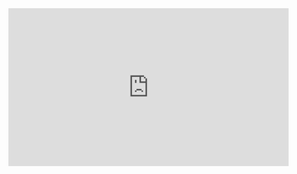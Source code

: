 <iframe width="560" height="315" src="https://www.youtube.com/embed/dTDFBNWIiyY" title="YouTube video player" frameborder="0" allow="accelerometer; autoplay; clipboard-write; encrypted-media; gyroscope; picture-in-picture" allowfullscreen></iframe>

